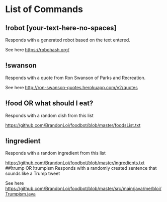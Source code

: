 # List of Commands
## !robot [your-text-here-no-spaces]
Responds with a generated robot based on the text entered.

See here https://robohash.org/
## !swanson
Responds with a quote from Ron Swanson of Parks and Recreation.

See here http://ron-swanson-quotes.herokuapp.com/v2/quotes
## !food OR what should I eat?
Responds with a random dish from this list

https://github.com/BrandonLoi/foodbot/blob/master/foodsList.txt
## !ingredient
Responds with a random ingredient from this list

https://github.com/BrandonLoi/foodbot/blob/master/ingredients.txt
##!trump OR !trumpism
Responds with a randomly created sentence that sounds like a Trump tweet

See here https://github.com/BrandonLoi/foodbot/blob/master/src/main/java/me/bloi/Trumpism.java
